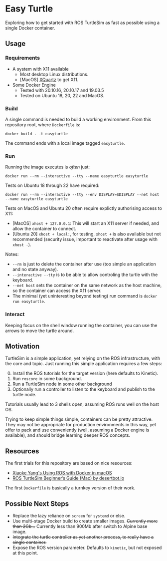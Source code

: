 Easy Turtle
===========

Exploring how to get started with ROS TurtleSim as fast as possible using a single Docker container.


Usage
-----

### Requirements

* A system with X11 available
  * Most desktop Linux distributions.
  * [MacOS] [XQuartz](https://github.com/XQuartz/XQuartz) to get X11.
* Some Docker Engine
  * Tested with 20.10.16, 20.10.17 and 19.03.5
  * Tested on Ubuntu 18, 20, 22 and MacOS.

### Build

A single command is needed to build a working environment. From this repository root, where `Dockerfile` is:

    docker build . -t easyturtle

The command ends with a local image tagged `easyturtle`.

### Run

Running the image executes is *often* just:

    docker run --rm --interactive --tty --name easyturtle easyturtle

Tests on Ubuntu 18 through 22 have required:

    docker run --rm --interactive --tty --env DISPLAY=$DISPLAY --net host --name easyturtle easyturtle

Tests on MacOS and Ubuntu 20 often require explictly authorising access to X11:
* [MacOS] `xhost + 127.0.0.1`: This will start an X11 server if needed, and allow the container to connect.
* [Ubuntu 20] `xhost + local:`, for testing, `xhost +` is also available but not recommended (security issue, important to reactivate after usage with `xhost -`).

Notes:
* `--rm` is just to delete the container after use (too simple an application and no state anyway).
* `--interactive --tty` is to be able to allow controling the turtle with the keyboard.
* `--net host` sets the container on the same network as the host machine, so the container can access the X11 server.
* The minimal (yet uninteresting beyond testing) run command is `docker run easyturtle`.

### Interact

Keeping focus on the shell window running the container, you can use the arrows to move the turtle around.


Motivation
----------

TurtleSim is a simple application, yet relying on the ROS infrastructure, with the core and topic. Just running this simple application requires a few steps:

0. Install the ROS tutorials for the target version (here defaults to Kinetic).
1. Run `roscore` in some background.
2. Run a TurtleSim node in some other background
3. Optionally run a controller to listen to the keyboard and publish to the turtle node.

Tutorials usually lead to 3 shells open, assuming ROS runs well on the host OS.

Trying to keep simple things simple, containers can be pretty attractive. They may not be appropriate for production environments in this way, yet offer to pack and use conveniently (well, assuming a Docker engine is available), and should bridge learning deeper ROS concepts.


Resources
---------

The first trials for this repository are based on nice resources:

* [Xiaoke Yang's Using ROS with Docker in macOS](https://www.xiaokeyang.com/blog/using_ros_with_docker_in_macos)
* [ROS TurtleSim Beginner’s Guide (Mac) by desertbot.io](https://desertbot.io/blog/ros-turtlesim-beginners-guide-mac)

The first `Dockerfile` is basically a turnkey version of their work.


Possible Next Steps
-------------------

* Replace the lazy reliance on `screen` for `systemd` or else.
* Use multi-stage Docker build to create smaller images. ~~Currently more than 2Gb...~~ Currently less than 900Mb after switch to Alpine base image.
* ~~Integrate the turtle controller as yet another process, to really have a single container.~~
* Expose the ROS version parameter. Defaults to `kinetic`, but not exposed at this point.
